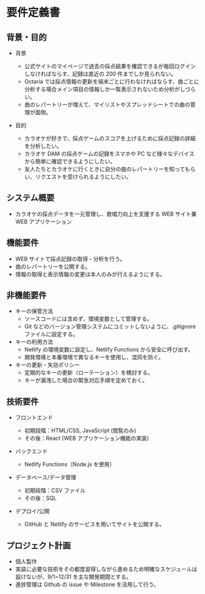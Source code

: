 # 要件定義書

## 背景・目的

- 背景

  - 公式サイトのマイページで過去の採点結果を確認できるが毎回ログインしなければならす、記録は直近の 200 件までしか見られない。
  - Octaria では採点情報の更新を端末ごとに行わなければならす、曲ごとに分析する場合メイン項目の情報しか一覧表示されないため分析がしづらい。
  - 曲のレパートリーが増えて、マイリストやスプレッドシートでの曲の管理が面倒。

- 目的

  - カラオケが好きで、採点ゲームのスコアを上げるために採点記録の詳細を分析したい。
  - カラオケ DAM の採点ゲームの記録をスマホや PC など様々なデバイスから簡単に確認できるようにしたい。
  - 友人たちとカラオケに行くときに自分の曲のレパートリーを知ってもらい、リクエストを受けられるようにしたい。

## システム概要

- カラオケの採点データを一元管理し、歌唱力向上を支援する WEB サイト兼 WEB アプリケーション

## 機能要件

- WEB サイトで採点記録の取得・分析を行う。
- 曲のレパートリーを公開する。
- 情報の取得と表示情報の変更は本人のみが行えるようにする。

## 非機能要件

- キーの保管方法
  - ソースコードには含めず、環境変数として管理する。
  - Git などのバージョン管理システムにコミットしないように、.gitignore ファイルに設定する。
- キーの利用方法
  - Netlify の環境変数に設定し、Netlify Functions から安全に呼び出す。
  - 開発環境と本番環境で異なるキーを使用し、混同を防ぐ。
- キーの更新・失効ポリシー
  - 定期的なキーの更新（ローテーション）を検討する。
  - キーが漏洩した場合の緊急対応手順を定めておく。

## 技術要件

- フロントエンド

  - 初期段階：HTML/CSS, JavaScript (閲覧のみ)
  - その後：React (WEB アプリケーション機能の実装)

- バックエンド

  - Netlify Functions（Node.js を使用）

- データベース/データ管理

  - 初期段階：CSV ファイル
  - その後：SQL

- デプロイ/公開
  - GitHub と Netlify のサービスを用いてサイトを公開する。

## プロジェクト計画

- 個人製作
- 実装に必要な技術をその都度習得しながら進めるため明確なスケジュールは設けないが、9/1~12/31 を主な開発期間とする。
- 進捗管理は Github の issue や Milestone を活用して行う。
